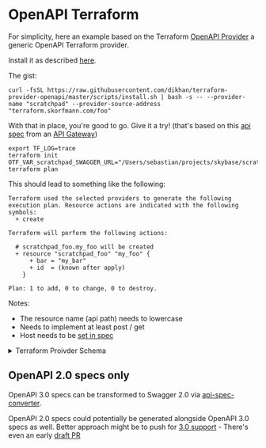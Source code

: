 # OpenAPI Terraform

For simplicity, here an example based on the Terraform [OpenAPI Provider](https://github.com/dikhan/terraform-provider-openapi) a generic OpenAPI Terraform provider.

Install it as described [here](https://github.com/dikhan/terraform-provider-openapi/blob/master/docs/installing_openapi_provider.md).

The gist:

```
curl -fsSL https://raw.githubusercontent.com/dikhan/terraform-provider-openapi/master/scripts/install.sh | bash -s -- --provider-name "scratchpad" --provider-source-address "terraform.skorfmann.com/foo"
```

With that in place, you're good to go. Give it a try! (that's based on this [api spec](./api.yaml) from an [API Gateway](https://docs.aws.amazon.com/apigateway/latest/developerguide/api-gateway-export-api.html))

```
export TF_LOG=trace
terraform init
OTF_VAR_scratchpad_SWAGGER_URL="/Users/sebastian/projects/skybase/scratchpad/examples/terraform/api.json" terraform plan
```

This should lead to something like the following:

```
Terraform used the selected providers to generate the following execution plan. Resource actions are indicated with the following symbols:
  + create

Terraform will perform the following actions:

  # scratchpad_foo.my_foo will be created
  + resource "scratchpad_foo" "my_foo" {
      + bar = "my_bar"
      + id  = (known after apply)
    }

Plan: 1 to add, 0 to change, 0 to destroy.
```


Notes:

- The resource name (api path) needs to lowercase
- Needs to implement at least post / get
- Host needs to be [set in spec](https://github.com/dikhan/terraform-provider-openapi/blob/master/docs/how_to.md)

<details>
<summary>Terraform Proivder Schema</summary>

```json
{
  "format_version": "1.0",
  "provider_schemas": {
    "terraform.skorfmann.com/foo/scratchpad": {
      "provider": {
        "version": 0,
        "block": {
          "block_types": {
            "endpoints": {
              "nesting_mode": "set",
              "block": {
                "attributes": {
                  "foo": {
                    "type": "string",
                    "description": "Use this to override the resource endpoint URL (the default one or the one constructed from the `region`).\n",
                    "description_kind": "plain",
                    "optional": true
                  }
                },
                "description_kind": "plain"
              }
            }
          },
          "description_kind": "plain"
        }
      },
      "resource_schemas": {
        "scratchpad_foo": {
          "version": 0,
          "block": {
            "attributes": {
              "bar": {
                "type": "string",
                "description_kind": "plain",
                "required": true
              },
              "id": {
                "type": "string",
                "description_kind": "plain",
                "optional": true,
                "computed": true
              }
            },
            "block_types": {
              "timeouts": {
                "nesting_mode": "single",
                "block": {
                  "attributes": {
                    "default": {
                      "type": "string",
                      "description_kind": "plain",
                      "optional": true
                    }
                  },
                  "description_kind": "plain"
                }
              }
            },
            "description_kind": "plain"
          }
        }
      },
      "data_source_schemas": {
        "scratchpad_foo_instance": {
          "version": 0,
          "block": {
            "attributes": {
              "bar": {
                "type": "string",
                "description_kind": "plain",
                "optional": true,
                "computed": true
              },
              "id": {
                "type": "string",
                "description_kind": "plain",
                "required": true
              }
            },
            "description_kind": "plain"
          }
        }
      }
    }
  }
}
```

</details>

## OpenAPI 2.0 specs only

OpenAPI 3.0 specs can be transformed to Swagger 2.0 via [api-spec-converter](https://github.com/LucyBot-Inc/api-spec-converter).

OpenAPI 2.0 specs could potentially be generated alongside OpenAPI 3.0 specs as well. Better approach might be to push for [3.0 support](https://github.com/dikhan/terraform-provider-openapi/issues/179) - There's even an early [draft PR](https://github.com/dikhan/terraform-provider-openapi/pull/320)